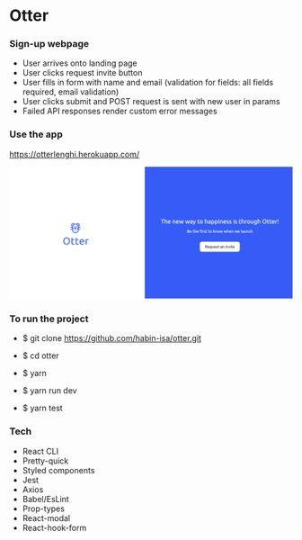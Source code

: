 # Otter

### Sign-up webpage

- User arrives onto landing page
- User clicks request invite button
- User fills in form with name and email (validation for fields: all fields required, email validation)
- User clicks submit and POST request is sent with new user in params
- Failed API responses render custom error messages

### Use the app

https://otterlenghi.herokuapp.com/

![alt text](/src/assets/preview.png 'Otter Preview')

### To run the project

- \$ git clone https://github.com/habin-isa/otter.git
- \$ cd otter
- \$ yarn
- \$ yarn run dev

- \$ yarn test

### Tech

- React CLI
- Pretty-quick
- Styled components
- Jest
- Axios
- Babel/EsLint
- Prop-types
- React-modal
- React-hook-form

